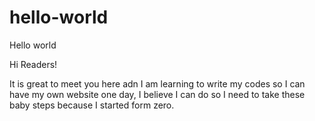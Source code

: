 # hello-world
Hello world

Hi Readers!

It is great to meet you here adn I am learning to write my codes so I can have my own website one day,
I believe I can do so I need to take these baby steps because I started form zero.
